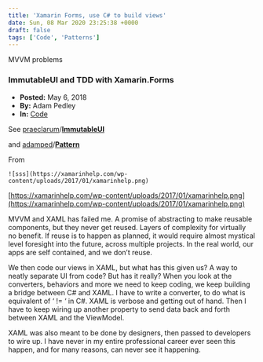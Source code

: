 ```yaml
---
title: 'Xamarin Forms, use C# to build views'
date: Sun, 08 Mar 2020 23:25:38 +0000
draft: false
tags: ['Code', 'Patterns']
---
```


MVVM problems

### ImmutableUI and TDD with Xamarin.Forms

* **Posted:** May 6, 2018
* **By:** Adam Pedley
* **In:** [Code](https://xamarinhelp.com/category/code/)

See [praeclarum](https://github.com/praeclarum)/**[ImmutableUI](https://github.com/praeclarum/ImmutableUI)**

and [adamped](https://github.com/adamped)/**[Pattern](https://github.com/adamped/Pattern)**

From

~~~htlm
![sss](https://xamarinhelp.com/wp-content/uploads/2017/01/xamarinhelp.png)
~~~

[https://xamarinhelp.com/wp-content/uploads/2017/01/xamarinhelp.png](https://xamarinhelp.com/wp-content/uploads/2017/01/xamarinhelp.png)

MVVM and XAML has failed me. A promise of abstracting to make reusable components, but they never get reused. Layers of complexity for virtually no benefit. If reuse is to happen as planned, it would require almost mystical level foresight into the future, across multiple projects. In the real world, our apps are self contained, and we don’t reuse.

We then code our views in XAML, but what has this given us? A way to neatly separate UI from code? But has it really? When you look at the converters, behaviors and more we need to keep coding, we keep building a bridge between C# and XAML. I have to write a converter, to do what is equivalent of ‘ != ‘ in C#. XAML is verbose and getting out of hand. Then I have to keep wiring up another property to send data back and forth between XAML and the ViewModel.

XAML was also meant to be done by designers, then passed to developers to wire up. I have never in my entire professional career ever seen this happen, and for many reasons, can never see it happening.

